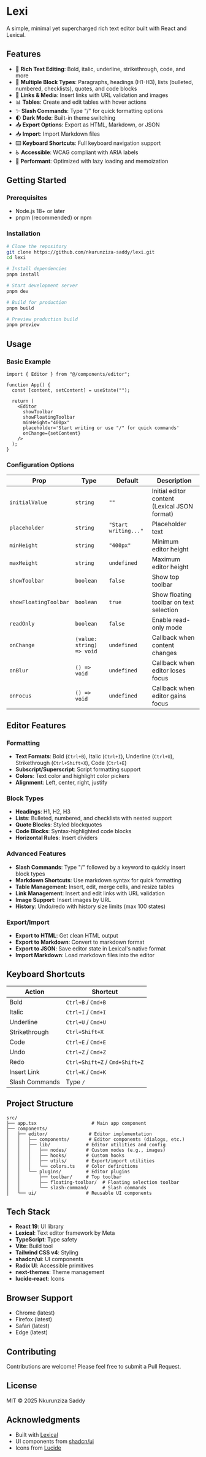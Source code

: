 # Lexi

A simple, minimal yet supercharged rich text editor built with React and Lexical.

## Features

- 🎨 **Rich Text Editing**: Bold, italic, underline, strikethrough, code, and more
- 📝 **Multiple Block Types**: Paragraphs, headings (H1-H3), lists (bulleted, numbered, checklists), quotes, and code blocks
- 🔗 **Links & Media**: Insert links with URL validation and images
- 📊 **Tables**: Create and edit tables with hover actions
- ✨ **Slash Commands**: Type "/" for quick formatting options
- 🌓 **Dark Mode**: Built-in theme switching
- 📤 **Export Options**: Export as HTML, Markdown, or JSON
- 📥 **Import**: Import Markdown files
- ⌨️ **Keyboard Shortcuts**: Full keyboard navigation support
- ♿ **Accessible**: WCAG compliant with ARIA labels
- 🚀 **Performant**: Optimized with lazy loading and memoization

## Getting Started

### Prerequisites

- Node.js 18+ or later
- pnpm (recommended) or npm

### Installation

```bash
# Clone the repository
git clone https://github.com/nkurunziza-saddy/lexi.git
cd lexi

# Install dependencies
pnpm install

# Start development server
pnpm dev

# Build for production
pnpm build

# Preview production build
pnpm preview
```

## Usage

### Basic Example

```tsx
import { Editor } from "@/components/editor";

function App() {
  const [content, setContent] = useState("");

  return (
    <Editor
      showToolbar
      showFloatingToolbar
      minHeight="400px"
      placeholder='Start writing or use "/" for quick commands'
      onChange={setContent}
    />
  );
}
```

### Configuration Options

| Prop                  | Type                      | Default              | Description                                  |
| --------------------- | ------------------------- | -------------------- | -------------------------------------------- |
| `initialValue`        | `string`                  | `""`                 | Initial editor content (Lexical JSON format) |
| `placeholder`         | `string`                  | `"Start writing..."` | Placeholder text                             |
| `minHeight`           | `string`                  | `"400px"`            | Minimum editor height                        |
| `maxHeight`           | `string`                  | `undefined`          | Maximum editor height                        |
| `showToolbar`         | `boolean`                 | `false`              | Show top toolbar                             |
| `showFloatingToolbar` | `boolean`                 | `true`               | Show floating toolbar on text selection      |
| `readOnly`            | `boolean`                 | `false`              | Enable read-only mode                        |
| `onChange`            | `(value: string) => void` | `undefined`          | Callback when content changes                |
| `onBlur`              | `() => void`              | `undefined`          | Callback when editor loses focus             |
| `onFocus`             | `() => void`              | `undefined`          | Callback when editor gains focus             |

## Editor Features

### Formatting

- **Text Formats**: Bold (`Ctrl+B`), Italic (`Ctrl+I`), Underline (`Ctrl+U`), Strikethrough (`Ctrl+Shift+X`), Code (`Ctrl+E`)
- **Subscript/Superscript**: Script formatting support
- **Colors**: Text color and highlight color pickers
- **Alignment**: Left, center, right, justify

### Block Types

- **Headings**: H1, H2, H3
- **Lists**: Bulleted, numbered, and checklists with nested support
- **Quote Blocks**: Styled blockquotes
- **Code Blocks**: Syntax-highlighted code blocks
- **Horizontal Rules**: Insert dividers

### Advanced Features

- **Slash Commands**: Type "/" followed by a keyword to quickly insert block types
- **Markdown Shortcuts**: Use markdown syntax for quick formatting
- **Table Management**: Insert, edit, merge cells, and resize tables
- **Link Management**: Insert and edit links with URL validation
- **Image Support**: Insert images by URL
- **History**: Undo/redo with history size limits (max 100 states)

### Export/Import

- **Export to HTML**: Get clean HTML output
- **Export to Markdown**: Convert to markdown format
- **Export to JSON**: Save editor state in Lexical's native format
- **Import Markdown**: Load markdown files into the editor

## Keyboard Shortcuts

| Action         | Shortcut                       |
| -------------- | ------------------------------ |
| Bold           | `Ctrl+B` / `Cmd+B`             |
| Italic         | `Ctrl+I` / `Cmd+I`             |
| Underline      | `Ctrl+U` / `Cmd+U`             |
| Strikethrough  | `Ctrl+Shift+X`                 |
| Code           | `Ctrl+E` / `Cmd+E`             |
| Undo           | `Ctrl+Z` / `Cmd+Z`             |
| Redo           | `Ctrl+Shift+Z` / `Cmd+Shift+Z` |
| Insert Link    | `Ctrl+K` / `Cmd+K`             |
| Slash Commands | Type `/`                       |

## Project Structure

```
src/
├── app.tsx                    # Main app component
├── components/
│   ├── editor/               # Editor implementation
│   │   ├── components/       # Editor components (dialogs, etc.)
│   │   ├── lib/             # Editor utilities and config
│   │   │   ├── nodes/       # Custom nodes (e.g., images)
│   │   │   ├── hooks/       # Custom hooks
│   │   │   ├── utils/       # Export/import utilities
│   │   │   └── colors.ts    # Color definitions
│   │   └── plugins/         # Editor plugins
│   │       ├── toolbar/     # Top toolbar
│   │       ├── floating-toolbar/  # Floating selection toolbar
│   │       └── slash-command/     # Slash commands
│   └── ui/                  # Reusable UI components
```

## Tech Stack

- **React 19**: UI library
- **Lexical**: Text editor framework by Meta
- **TypeScript**: Type safety
- **Vite**: Build tool
- **Tailwind CSS v4**: Styling
- **shadcn/ui**: UI components
- **Radix UI**: Accessible primitives
- **next-themes**: Theme management
- **lucide-react**: Icons

## Browser Support

- Chrome (latest)
- Firefox (latest)
- Safari (latest)
- Edge (latest)

## Contributing

Contributions are welcome! Please feel free to submit a Pull Request.

## License

MIT © 2025 Nkurunziza Saddy

## Acknowledgments

- Built with [Lexical](https://lexical.dev)
- UI components from [shadcn/ui](https://ui.shadcn.com)
- Icons from [Lucide](https://lucide.dev)
